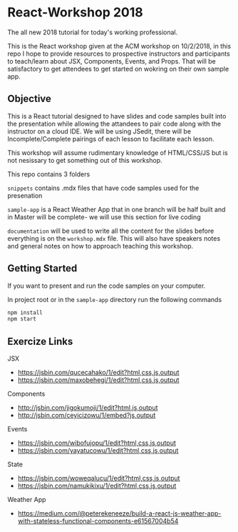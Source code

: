 # React-Workshop 2018

The all new 2018 tutorial for today's working professional. 

This is the React workshop given at the ACM workshop on 10/2/2018, in this repo I hope to provide resources to prospective instructors and participants to teach/learn about JSX, Components, Events, and Props. That will be satisfactory to get attendees to get started on wokring on their own sample app.

## Objective

This is a React tutorial designed to have slides and code samples built into the presentation while allowing the attandees to pair code along with the instructor on a cloud IDE. We will be using JSedit, there will be Incomplete/Complete pairings of each lesson to facilitate each lesson.

This workshop will assume rudimentary knowledge of HTML/CSS/JS but is not nesissary to get something out of this workshop.

This repo contains 3 folders

`snippets` contains .mdx files that have code samples used for the presenation

`sample-app` is a React Weather App that in one branch will be half built and in Master will be complete- we will use this section  for live coding

`documentation` will be used to write all the content for the slides before everything is on the `workshop.mdx` file. This will also have speakers notes and general notes on how to approach teaching this workshop.

## Getting Started

If you want to present and run the code samples on your computer.

In project root or in the `sample-app` directory run the following commands

```bash
npm install
npm start
```

## Exercize Links

JSX
- https://jsbin.com/qucecahako/1/edit?html,css,js,output
- https://jsbin.com/maxobehegi/1/edit?html,css,js,output

Components
- http://jsbin.com/jigokumoji/1/edit?html,js,output
- http://jsbin.com/ceyicizowu/1/embed?js,output

Events

- https://jsbin.com/wibofujopu/1/edit?html,css,js,output
- https://jsbin.com/yayatucowu/1/edit?html,css,js,output

State

- https://jsbin.com/woweqalucu/1/edit?html,css,js,output
- https://jsbin.com/namukikixu/1/edit?html,css,js,output

Weather App

  - https://medium.com/@peterekeneeze/build-a-react-js-weather-app-with-stateless-functional-components-e61567004b54

